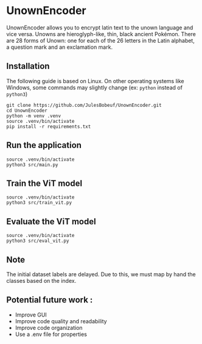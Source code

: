 # UnownEncoder

UnownEncoder allows you to encrypt latin text to the unown language and vice versa.
Unowns are hieroglyph-like, thin, black ancient Pokémon. There are 28 forms of Unown: one for each of the 26 letters in the Latin alphabet, a question mark and an exclamation mark. 

## Installation

The following guide is based on Linux. On other operating systems like Windows, some commands may slightly change (ex: `python` instead of `python3`)

```shell
git clone https://github.com/JulesBobeuf/UnownEncoder.git
cd UnownEncoder
python -m venv .venv
source .venv/bin/activate
pip install -r requirements.txt
```

## Run the application

```shell
source .venv/bin/activate
python3 src/main.py
```

## Train the ViT model

```shell
source .venv/bin/activate
python3 src/train_vit.py
```

## Evaluate the ViT model

```shell
source .venv/bin/activate
python3 src/eval_vit.py
```

## Note

The initial dataset labels are delayed. Due to this, we must map by hand the classes based on the index.

## Potential future work :

- Improve GUI
- Improve code quality and readability
- Improve code organization
- Use a .env file for properties
